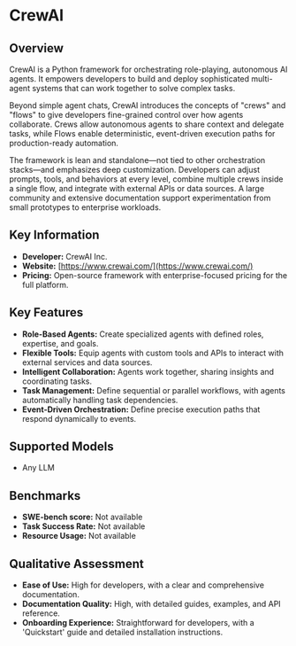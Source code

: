 # CrewAI

## Overview

CrewAI is a Python framework for orchestrating role-playing, autonomous AI agents. It empowers developers to build and deploy sophisticated multi-agent systems that can work together to solve complex tasks.

Beyond simple agent chats, CrewAI introduces the concepts of "crews" and "flows" to give developers fine-grained control over how agents collaborate. Crews allow autonomous agents to share context and delegate tasks, while Flows enable deterministic, event-driven execution paths for production-ready automation.

The framework is lean and standalone—not tied to other orchestration stacks—and emphasizes deep customization. Developers can adjust prompts, tools, and behaviors at every level, combine multiple crews inside a single flow, and integrate with external APIs or data sources. A large community and extensive documentation support experimentation from small prototypes to enterprise workloads.

## Key Information

- **Developer:** CrewAI Inc.
- **Website:** [https://www.crewai.com/](https://www.crewai.com/)
- **Pricing:** Open-source framework with enterprise-focused pricing for the full platform.

## Key Features

- **Role-Based Agents:** Create specialized agents with defined roles, expertise, and goals.
- **Flexible Tools:** Equip agents with custom tools and APIs to interact with external services and data sources.
- **Intelligent Collaboration:** Agents work together, sharing insights and coordinating tasks.
- **Task Management:** Define sequential or parallel workflows, with agents automatically handling task dependencies.
- **Event-Driven Orchestration:** Define precise execution paths that respond dynamically to events.

## Supported Models

- Any LLM

## Benchmarks

- **SWE-bench score:** Not available
- **Task Success Rate:** Not available
- **Resource Usage:** Not available

## Qualitative Assessment

- **Ease of Use:** High for developers, with a clear and comprehensive documentation.
- **Documentation Quality:** High, with detailed guides, examples, and API reference.
- **Onboarding Experience:** Straightforward for developers, with a 'Quickstart' guide and detailed installation instructions.
